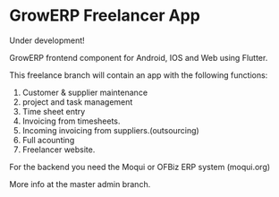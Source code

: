 # GrowERP Freelancer App

Under development!

GrowERP frontend component for Android, IOS and Web using Flutter.

This freelance branch will contain an app with the following functions:

1. Customer & supplier maintenance
2. project and task management
3. Time sheet entry
4. Invoicing from timesheets.
5. Incoming invoicing from suppliers.(outsourcing)
5. Full acounting
6. Freelancer website.

For the backend you need the Moqui or OFBiz ERP system (moqui.org) 

More info at the master admin branch.